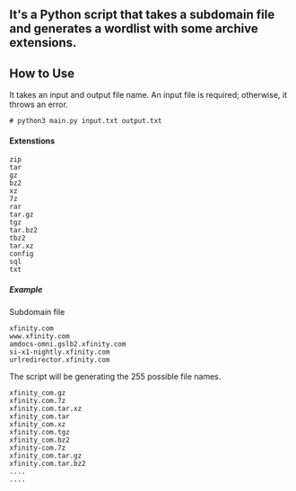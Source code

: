 ## It's a Python script that takes a subdomain file and generates a wordlist with some archive extensions.

## How to Use
It takes an input and output file name. An input file is required; otherwise, it throws an error.

```
# python3 main.py input.txt output.txt
```

#### Extenstions
```
zip
tar
gz
bz2
xz
7z
rar
tar.gz
tgz
tar.bz2
tbz2
tar.xz
config
sql
txt
```


##### Example 
Subdomain file
```
xfinity.com
www.xfinity.com
amdocs-omni.gslb2.xfinity.com
si-x1-nightly.xfinity.com
urlredirector.xfinity.com
```

The script will be generating the 255 possible file names.
```
xfinity_com.gz
xfinity.com.7z
xfinity.com.tar.xz
xfinity_com.tar
xfinity_com.xz
xfinity.com.tgz
xfinity_com.bz2
xfinity-com.7z
xfinity_com.tar.gz
xfinity.com.tar.bz2
....
....
```
